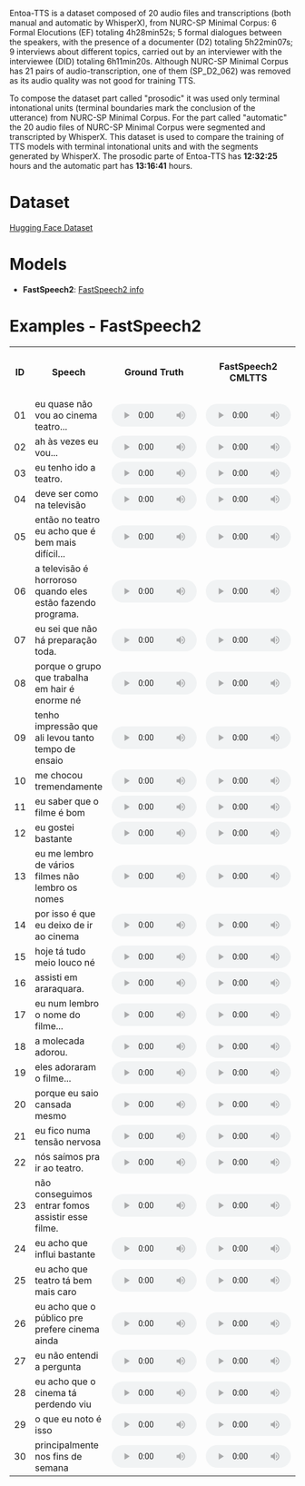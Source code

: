 Entoa-TTS is a dataset composed of 20 audio files and transcriptions (both manual and automatic by WhisperX), from NURC-SP Minimal Corpus: 6 Formal Elocutions (EF) totaling 4h28min52s; 5 formal dialogues between the speakers, with the presence of a documenter (D2) totaling 5h22min07s; 9 interviews about different topics, carried out by an interviewer with the interviewee (DID) totaling 6h11min20s. Although NURC-SP Minimal Corpus has 21 pairs of audio-transcription, one of them (SP_D2_062) was removed as its audio quality was not good for training TTS.

To compose the dataset part called "prosodic" it was used only terminal intonational units (terminal boundaries mark the conclusion of the utterance) from NURC-SP Minimal Corpus. For the part called "automatic" the 20 audio files of NURC-SP Minimal Corpus were segmented and transcripted by WhisperX. This dataset is used to compare the training of TTS models with terminal intonational units and with the segments generated by WhisperX.  The prosodic parte of Entoa-TTS has **12:32:25** hours and the automatic part has **13:16:41** hours.

# Dataset
[Hugging Face Dataset](https://huggingface.co/datasets/nilc-nlp/NURC-SP_ENTOA_TTS)

# Models
- **FastSpeech2**: [FastSpeech2 info](https://github.com/nilc-nlp/entoa-tts/tree/main/models/FastSpeech2)


# Examples - FastSpeech2 

<table>
  <tr>
    <th>ID</th>
    <th>Speech</th>
    <th>Ground Truth</th>
    <th>FastSpeech2 CMLTTS</th>
    <th>FastSpeech2 CMLTTS + ENTOA-PROSODIC</th>
    <th>FastSpeech2 CMLTTS + ENTOA-AUTOMATIC</th>
  </tr>
  
<tr>  
  <td>01</td> 
  <td>eu quase não vou ao cinema teatro...</td>
  <td><audio controls preload style="width: 150px; height:40px;"><source src="{{ 'experiments/ground_truth/SP_DID_234_seg_7.36_9.50.wav'}}" type="audio/mpeg"></audio></td>   
  <td><audio controls preload style="width: 150px; height:40px;"><source src="{{ 'experiments/FastSpeech2/output/cmltts/speaker_25/eu quase não vou ao cinema teatro....wav'}}" type="audio/mpeg"></audio></td>   
  <td><audio controls preload style="width: 150px; height:40px;"><source src="{{ 'experiments/FastSpeech2/output/cmltts_entoa_pros/speaker_12249/eu quase não vou ao cinema teatro....wav'}}" type="audio/mpeg"></audio></td>   
  <td><audio controls preload style="width: 150px; height:40px;"><source src="{{ 'experiments/FastSpeech2/output/cmltts_entoa_auto/speaker_12249/eu quase não vou ao cinema teatro....wav'}}" type="audio/mpeg"></audio></td>   
</tr>

<tr>  
  <td>02</td>
  <td>ah às vezes eu vou... </td>
  <td><audio controls preload style="width: 150px; height:40px;"><source src="{{ 'experiments/ground_truth/SP_DID_234_seg_9.50_10.79.wav'}}" type="audio/mpeg"></audio></td>   
  <td><audio controls preload style="width: 150px; height:40px;"><source src="{{ 'experiments/FastSpeech2/output/cmltts/speaker_25/ah às vezes eu vou... .wav'}}" type="audio/mpeg"></audio></td>   
  <td><audio controls preload style="width: 150px; height:40px;"><source src="{{ 'experiments/FastSpeech2/output/cmltts_entoa_pros/speaker_12249/ah às vezes eu vou....wav'}}" type="audio/mpeg"></audio></td>   
  <td><audio controls preload style="width: 150px; height:40px;"><source src="{{ 'experiments/FastSpeech2/output/cmltts_entoa_auto/speaker_12249/ah às vezes eu vou....wav'}}" type="audio/mpeg"></audio></td>   
</tr>

<tr>  
  <td>03</td>
  <td>eu tenho ido a teatro.</td>
  <td><audio controls preload style="width: 150px; height:40px;"><source src="{{ 'experiments/ground_truth/SP_DID_234_seg_20.58_21.49.wav'}}" type="audio/mpeg"></audio></td> 
  <td><audio controls preload style="width: 150px; height:40px;"><source src="{{ 'experiments/FastSpeech2/output/cmltts/speaker_25/eu tenho ido a teatro..wav'}}" type="audio/mpeg"></audio></td>   
  <td><audio controls preload style="width: 150px; height:40px;"><source src="{{ 'experiments/FastSpeech2/output/cmltts_entoa_pros/speaker_12249/eu tenho ido a teatro..wav'}}" type="audio/mpeg"></audio></td>   
  <td><audio controls preload style="width: 150px; height:40px;"><source src="{{ 'experiments/FastSpeech2/output/cmltts_entoa_auto/speaker_12249/eu tenho ido a teatro..wav'}}" type="audio/mpeg"></audio></td>   
</tr>

<tr>  
  <td>04</td>
  <td>deve ser como na televisão</td>
  <td><audio controls preload style="width: 150px; height:40px;"><source src="{{ 'experiments/ground_truth/SP_DID_234_seg_487.27_488.30.wav'}}" type="audio/mpeg"></audio></td> 
  <td><audio controls preload style="width: 150px; height:40px;"><source src="{{ 'experiments/FastSpeech2/output/cmltts/speaker_25/deve ser como na televisão.wav'}}" type="audio/mpeg"></audio></td>   
  <td><audio controls preload style="width: 150px; height:40px;"><source src="{{ 'experiments/FastSpeech2/output/cmltts_entoa_pros/speaker_12249/deve ser como na televisão.wav'}}" type="audio/mpeg"></audio></td>   
  <td><audio controls preload style="width: 150px; height:40px;"><source src="{{ 'experiments/FastSpeech2/output/cmltts_entoa_auto/speaker_12249/deve ser como na televisão.wav'}}" type="audio/mpeg"></audio></td>   
</tr>

<tr>  
  <td>05</td>
  <td>então no teatro eu acho que é bem mais difícil...</td>
  <td><audio controls preload style="width: 150px; height:40px;"><source src="{{ 'experiments/ground_truth/SP_DID_234_seg_567.37_570.67.wav'}}" type="audio/mpeg"></audio></td> 
  <td><audio controls preload style="width: 150px; height:40px;"><source src="{{ 'experiments/FastSpeech2/output/cmltts/speaker_25/então no teatro eu acho que é bem mais difícil....wav'}}" type="audio/mpeg"></audio></td>   
  <td><audio controls preload style="width: 150px; height:40px;"><source src="{{ 'experiments/FastSpeech2/output/cmltts_entoa_pros/speaker_12249/então no teatro eu acho que é bem mais difícil....wav'}}" type="audio/mpeg"></audio></td>   
  <td><audio controls preload style="width: 150px; height:40px;"><source src="{{ 'experiments/FastSpeech2/output/cmltts_entoa_auto/speaker_12249/então no teatro eu acho que é bem mais difícil....wav'}}" type="audio/mpeg"></audio></td>   
</tr>

<tr>  
  <td>06</td>
  <td>a televisão é horroroso quando eles estão fazendo programa.</td>
  <td><audio controls preload style="width: 150px; height:40px;"><source src="{{ 'experiments/ground_truth/SP_DID_234_seg_572.43_574.93.wav'}}" type="audio/mpeg"></audio></td> 
  <td><audio controls preload style="width: 150px; height:40px;"><source src="{{ 'experiments/FastSpeech2/output/cmltts/speaker_25/a televisão é horroroso quando eles estão fazendo programa..wav'}}" type="audio/mpeg"></audio></td>   
  <td><audio controls preload style="width: 150px; height:40px;"><source src="{{ 'experiments/FastSpeech2/output/cmltts_entoa_pros/speaker_12249/a televisão é horroroso quando eles estão fazendo programa..wav'}}" type="audio/mpeg"></audio></td>   
  <td><audio controls preload style="width: 150px; height:40px;"><source src="{{ 'experiments/FastSpeech2/output/cmltts_entoa_auto/speaker_12249/a televisão é horroroso quando eles estão fazendo programa..wav'}}" type="audio/mpeg"></audio></td>   
</tr>

<tr>  
  <td>07</td>
  <td>eu sei que não há preparação toda.</td>
  <td><audio controls preload style="width: 150px; height:40px;"><source src="{{ 'experiments/ground_truth/SP_DID_234_seg_749.16_751.35.wav'}}" type="audio/mpeg"></audio></td> 
  <td><audio controls preload style="width: 150px; height:40px;"><source src="{{ 'experiments/FastSpeech2/output/cmltts/speaker_25/eu sei que não há preparação toda..wav'}}" type="audio/mpeg"></audio></td>   
  <td><audio controls preload style="width: 150px; height:40px;"><source src="{{ 'experiments/FastSpeech2/output/cmltts_entoa_pros/speaker_12249/eu sei que não há preparação toda..wav'}}" type="audio/mpeg"></audio></td>   
  <td><audio controls preload style="width: 150px; height:40px;"><source src="{{ 'experiments/FastSpeech2/output/cmltts_entoa_auto/speaker_12249/eu sei que não há preparação toda..wav'}}" type="audio/mpeg"></audio></td>   
</tr>

<tr>  
  <td>08</td>
  <td>porque o grupo que trabalha em hair é enorme né</td>
  <td><audio controls preload style="width: 150px; height:40px;"><source src="{{ 'experiments/ground_truth/SP_DID_234_seg_791.94_793.72.wav'}}" type="audio/mpeg"></audio></td> 
  <td><audio controls preload style="width: 150px; height:40px;"><source src="{{ 'experiments/FastSpeech2/output/cmltts/speaker_25/porque o grupo que trabalha em hair é enorme né.wav'}}" type="audio/mpeg"></audio></td>   
  <td><audio controls preload style="width: 150px; height:40px;"><source src="{{ 'experiments/FastSpeech2/output/cmltts_entoa_pros/speaker_12249/porque o grupo que trabalha em hair é enorme né.wav'}}" type="audio/mpeg"></audio></td>   
  <td><audio controls preload style="width: 150px; height:40px;"><source src="{{ 'experiments/FastSpeech2/output/cmltts_entoa_auto/speaker_12249/porque o grupo que trabalha em hair é enorme né.wav'}}" type="audio/mpeg"></audio></td>   
</tr>

<tr>  
  <td>09</td>
  <td>tenho impressão que ali levou tanto tempo de ensaio</td>
  <td><audio controls preload style="width: 150px; height:40px;"><source src="{{ 'experiments/ground_truth/SP_DID_234_seg_798.97_800.89.wav'}}" type="audio/mpeg"></audio></td> 
  <td><audio controls preload style="width: 150px; height:40px;"><source src="{{ 'experiments/FastSpeech2/output/cmltts/speaker_25/tenho impressão que ali levou tanto tempo de ensaio.wav'}}" type="audio/mpeg"></audio></td>   
  <td><audio controls preload style="width: 150px; height:40px;"><source src="{{ 'experiments/FastSpeech2/output/cmltts_entoa_pros/speaker_12249/tenho impressão que ali levou tanto tempo de ensaio.wav'}}" type="audio/mpeg"></audio></td>   
  <td><audio controls preload style="width: 150px; height:40px;"><source src="{{ 'experiments/FastSpeech2/output/cmltts_entoa_auto/speaker_12249/tenho impressão que ali levou tanto tempo de ensaio.wav'}}" type="audio/mpeg"></audio></td>   
</tr>

<tr>  
  <td>10</td>
  <td>me chocou tremendamente</td>
  <td><audio controls preload style="width: 150px; height:40px;"><source src="{{ 'experiments/ground_truth/SP_DID_234_seg_838.92_840.07.wav'}}" type="audio/mpeg"></audio></td> 
  <td><audio controls preload style="width: 150px; height:40px;"><source src="{{ 'experiments/FastSpeech2/output/cmltts/speaker_25/me chocou tremendamente.wav'}}" type="audio/mpeg"></audio></td>   
  <td><audio controls preload style="width: 150px; height:40px;"><source src="{{ 'experiments/FastSpeech2/output/cmltts_entoa_pros/speaker_12249/me chocou tremendamente.wav'}}" type="audio/mpeg"></audio></td>   
  <td><audio controls preload style="width: 150px; height:40px;"><source src="{{ 'experiments/FastSpeech2/output/cmltts_entoa_auto/speaker_12249/me chocou tremendamente.wav'}}" type="audio/mpeg"></audio></td>   
</tr>

<tr>  
  <td>11</td>
  <td>eu saber que o filme é bom</td>
  <td><audio controls preload style="width: 150px; height:40px;"><source src="{{ 'experiments/ground_truth/SP_DID_234_seg_997.24_998.36.wav'}}" type="audio/mpeg"></audio></td> 
  <td><audio controls preload style="width: 150px; height:40px;"><source src="{{ 'experiments/FastSpeech2/output/cmltts/speaker_25/eu saber que o filme é bom.wav'}}" type="audio/mpeg"></audio></td>   
  <td><audio controls preload style="width: 150px; height:40px;"><source src="{{ 'experiments/FastSpeech2/output/cmltts_entoa_pros/speaker_12249/eu saber que o filme é bom.wav'}}" type="audio/mpeg"></audio></td>   
  <td><audio controls preload style="width: 150px; height:40px;"><source src="{{ 'experiments/FastSpeech2/output/cmltts_entoa_auto/speaker_12249/eu saber que o filme é bom.wav'}}" type="audio/mpeg"></audio></td>   
</tr>

<tr>  
  <td>12</td>
  <td>eu gostei bastante</td>
  <td><audio controls preload style="width: 150px; height:40px;"><source src="{{ 'experiments/ground_truth/SP_DID_234_seg_1086.45_1087.34.wav'}}" type="audio/mpeg"></audio></td> 
  <td><audio controls preload style="width: 150px; height:40px;"><source src="{{ 'experiments/FastSpeech2/output/cmltts/speaker_25/eu gostei bastante.wav'}}" type="audio/mpeg"></audio></td>   
  <td><audio controls preload style="width: 150px; height:40px;"><source src="{{ 'experiments/FastSpeech2/output/cmltts_entoa_pros/speaker_12249/eu gostei bastante.wav'}}" type="audio/mpeg"></audio></td>   
  <td><audio controls preload style="width: 150px; height:40px;"><source src="{{ 'experiments/FastSpeech2/output/cmltts_entoa_auto/speaker_12249/eu gostei bastante.wav'}}" type="audio/mpeg"></audio></td>   
</tr>

<tr>  
  <td>13</td>
  <td>eu me lembro de vários filmes não lembro os nomes</td>
  <td><audio controls preload style="width: 150px; height:40px;"><source src="{{ 'experiments/ground_truth/SP_DID_234_seg_1176.36_1178.28.wav'}}" type="audio/mpeg"></audio></td> 
  <td><audio controls preload style="width: 150px; height:40px;"><source src="{{ 'experiments/FastSpeech2/output/cmltts/speaker_25/eu me lembro de vários filmes não lembro os nomes.wav'}}" type="audio/mpeg"></audio></td>   
  <td><audio controls preload style="width: 150px; height:40px;"><source src="{{ 'experiments/FastSpeech2/output/cmltts_entoa_pros/speaker_12249/eu me lembro de vários filmes não lembro os nomes.wav'}}" type="audio/mpeg"></audio></td>   
  <td><audio controls preload style="width: 150px; height:40px;"><source src="{{ 'experiments/FastSpeech2/output/cmltts_entoa_auto/speaker_12249/eu me lembro de vários filmes não lembro os nomes.wav'}}" type="audio/mpeg"></audio></td>   
</tr>

<tr>  
  <td>14</td>
  <td>por isso é que eu deixo de ir ao cinema</td>
  <td><audio controls preload style="width: 150px; height:40px;"><source src="{{ 'experiments/ground_truth/SP_DID_234_seg_1187.18_1188.64.wav'}}" type="audio/mpeg"></audio></td> 
  <td><audio controls preload style="width: 150px; height:40px;"><source src="{{ 'experiments/FastSpeech2/output/cmltts/speaker_25/por isso é que eu deixo de ir ao cinema.wav'}}" type="audio/mpeg"></audio></td>   
  <td><audio controls preload style="width: 150px; height:40px;"><source src="{{ 'experiments/FastSpeech2/output/cmltts_entoa_pros/speaker_12249/por isso é que eu deixo de ir ao cinema.wav'}}" type="audio/mpeg"></audio></td>   
  <td><audio controls preload style="width: 150px; height:40px;"><source src="{{ 'experiments/FastSpeech2/output/cmltts_entoa_auto/speaker_12249/por isso é que eu deixo de ir ao cinema.wav'}}" type="audio/mpeg"></audio></td>   
</tr>

<tr>  
  <td>15</td>
  <td>hoje tá tudo meio louco né</td>
  <td><audio controls preload style="width: 150px; height:40px;"><source src="{{ 'experiments/ground_truth/SP_DID_234_seg_1203.43_1204.54.wav'}}" type="audio/mpeg"></audio></td> 
  <td><audio controls preload style="width: 150px; height:40px;"><source src="{{ 'experiments/FastSpeech2/output/cmltts/speaker_25/hoje tá tudo meio louco né.wav'}}" type="audio/mpeg"></audio></td>   
  <td><audio controls preload style="width: 150px; height:40px;"><source src="{{ 'experiments/FastSpeech2/output/cmltts_entoa_pros/speaker_12249/hoje tá tudo meio louco né.wav'}}" type="audio/mpeg"></audio></td>   
  <td><audio controls preload style="width: 150px; height:40px;"><source src="{{ 'experiments/FastSpeech2/output/cmltts_entoa_auto/speaker_12249/hoje tá tudo meio louco né.wav'}}" type="audio/mpeg"></audio></td>   
</tr>

<tr>  
  <td>16</td>
  <td>assisti em araraquara.</td>
  <td><audio controls preload style="width: 150px; height:40px;"><source src="{{ 'experiments/ground_truth/SP_DID_234_seg_1218.75_1219.65.wav'}}" type="audio/mpeg"></audio></td> 
  <td><audio controls preload style="width: 150px; height:40px;"><source src="{{ 'experiments/FastSpeech2/output/cmltts/speaker_25/assisti em araraquara..wav'}}" type="audio/mpeg"></audio></td>   
  <td><audio controls preload style="width: 150px; height:40px;"><source src="{{ 'experiments/FastSpeech2/output/cmltts_entoa_pros/speaker_12249/assisti em araraquara..wav'}}" type="audio/mpeg"></audio></td>   
  <td><audio controls preload style="width: 150px; height:40px;"><source src="{{ 'experiments/FastSpeech2/output/cmltts_entoa_auto/speaker_12249/assisti em araraquara..wav'}}" type="audio/mpeg"></audio></td>   
</tr>

<tr>  
  <td>17</td>
  <td>eu num lembro o nome do filme...</td>
  <td><audio controls preload style="width: 150px; height:40px;"><source src="{{ 'experiments/ground_truth/SP_DID_234_seg_1238.92_1240.34.wav'}}" type="audio/mpeg"></audio></td> 
  <td><audio controls preload style="width: 150px; height:40px;"><source src="{{ 'experiments/FastSpeech2/output/cmltts/speaker_25/eu num lembro o nome do filme....wav'}}" type="audio/mpeg"></audio></td>   
  <td><audio controls preload style="width: 150px; height:40px;"><source src="{{ 'experiments/FastSpeech2/output/cmltts_entoa_pros/speaker_12249/eu num lembro o nome do filme....wav'}}" type="audio/mpeg"></audio></td>   
  <td><audio controls preload style="width: 150px; height:40px;"><source src="{{ 'experiments/FastSpeech2/output/cmltts_entoa_auto/speaker_12249/eu num lembro o nome do filme....wav'}}" type="audio/mpeg"></audio></td>   
</tr>

<tr>  
  <td>18</td>
  <td>a molecada adorou.</td>
  <td><audio controls preload style="width: 150px; height:40px;"><source src="{{ 'experiments/ground_truth/SP_DID_234_seg_1221.63_1222.49.wav'}}" type="audio/mpeg"></audio></td> 
  <td><audio controls preload style="width: 150px; height:40px;"><source src="{{ 'experiments/FastSpeech2/output/cmltts/speaker_25/a molecada adorou..wav'}}" type="audio/mpeg"></audio></td>   
  <td><audio controls preload style="width: 150px; height:40px;"><source src="{{ 'experiments/FastSpeech2/output/cmltts_entoa_pros/speaker_12249/a molecada adorou..wav'}}" type="audio/mpeg"></audio></td>   
  <td><audio controls preload style="width: 150px; height:40px;"><source src="{{ 'experiments/FastSpeech2/output/cmltts_entoa_auto/speaker_12249/a molecada adorou..wav'}}" type="audio/mpeg"></audio></td>   
</tr>

<tr>  
  <td>19</td>
  <td>eles adoraram o filme...</td>
  <td><audio controls preload style="width: 150px; height:40px;"><source src="{{ 'experiments/ground_truth/SP_DID_234_seg_1223.27_1224.60.wav'}}" type="audio/mpeg"></audio></td> 
  <td><audio controls preload style="width: 150px; height:40px;"><source src="{{ 'experiments/FastSpeech2/output/cmltts/speaker_25/eles adoraram o filme....wav'}}" type="audio/mpeg"></audio></td>   
  <td><audio controls preload style="width: 150px; height:40px;"><source src="{{ 'experiments/FastSpeech2/output/cmltts_entoa_pros/speaker_12249/eles adoraram o filme....wav'}}" type="audio/mpeg"></audio></td>   
  <td><audio controls preload style="width: 150px; height:40px;"><source src="{{ 'experiments/FastSpeech2/output/cmltts_entoa_auto/speaker_12249/eles adoraram o filme....wav'}}" type="audio/mpeg"></audio></td>   
</tr>

<tr>  
  <td>20</td>
  <td>porque eu saio cansada mesmo</td>
  <td><audio controls preload style="width: 150px; height:40px;"><source src="{{ 'experiments/ground_truth/SP_DID_234_seg_1268.89_1270.11.wav'}}" type="audio/mpeg"></audio></td> 
  <td><audio controls preload style="width: 150px; height:40px;"><source src="{{ 'experiments/FastSpeech2/output/cmltts/speaker_25/porque eu saio cansada mesmo.wav'}}" type="audio/mpeg"></audio></td>   
  <td><audio controls preload style="width: 150px; height:40px;"><source src="{{ 'experiments/FastSpeech2/output/cmltts_entoa_pros/speaker_12249/porque eu saio cansada mesmo.wav'}}" type="audio/mpeg"></audio></td>   
  <td><audio controls preload style="width: 150px; height:40px;"><source src="{{ 'experiments/FastSpeech2/output/cmltts_entoa_auto/speaker_12249/porque eu saio cansada mesmo.wav'}}" type="audio/mpeg"></audio></td>   
</tr>

<tr>  
  <td>21</td>
  <td>eu fico numa tensão nervosa</td>
  <td><audio controls preload style="width: 150px; height:40px;"><source src="{{ 'experiments/ground_truth/SP_DID_234_seg_1270.11_1271.29.wav'}}" type="audio/mpeg"></audio></td> 
  <td><audio controls preload style="width: 150px; height:40px;"><source src="{{ 'experiments/FastSpeech2/output/cmltts/speaker_25/eu fico numa tensão nervosa.wav'}}" type="audio/mpeg"></audio></td>   
  <td><audio controls preload style="width: 150px; height:40px;"><source src="{{ 'experiments/FastSpeech2/output/cmltts_entoa_pros/speaker_12249/eu fico numa tensão nervosa.wav'}}" type="audio/mpeg"></audio></td>   
  <td><audio controls preload style="width: 150px; height:40px;"><source src="{{ 'experiments/FastSpeech2/output/cmltts_entoa_auto/speaker_12249/eu fico numa tensão nervosa.wav'}}" type="audio/mpeg"></audio></td> 
  
</tr>

<tr>  
  <td>22</td>
  <td>nós saímos pra ir ao teatro.</td>
  <td><audio controls preload style="width: 150px; height:40px;"><source src="{{ 'experiments/ground_truth/SP_DID_234_seg_1294.60_1295.66.wav'}}" type="audio/mpeg"></audio></td> 
  <td><audio controls preload style="width: 150px; height:40px;"><source src="{{ 'experiments/FastSpeech2/output/cmltts/speaker_25/nós saímos pra ir ao teatro..wav'}}" type="audio/mpeg"></audio></td>   
  <td><audio controls preload style="width: 150px; height:40px;"><source src="{{ 'experiments/FastSpeech2/output/cmltts_entoa_pros/speaker_12249/nós saímos pra ir ao teatro..wav'}}" type="audio/mpeg"></audio></td>   
  <td><audio controls preload style="width: 150px; height:40px;"><source src="{{ 'experiments/FastSpeech2/output/cmltts_entoa_auto/speaker_12249/nós saímos pra ir ao teatro..wav'}}" type="audio/mpeg"></audio></td>   
</tr>

<tr>  
  <td>23</td>
  <td>não conseguimos entrar fomos assistir esse filme.</td>
  <td><audio controls preload style="width: 150px; height:40px;"><source src="{{ 'experiments/ground_truth/SP_DID_234_seg_1296.22_1297.96.wav'}}" type="audio/mpeg"></audio></td> 
  <td><audio controls preload style="width: 150px; height:40px;"><source src="{{ 'experiments/FastSpeech2/output/cmltts/speaker_25/não conseguimos entrar fomos assistir esse filme..wav'}}" type="audio/mpeg"></audio></td>   
  <td><audio controls preload style="width: 150px; height:40px;"><source src="{{ 'experiments/FastSpeech2/output/cmltts_entoa_pros/speaker_12249/não conseguimos entrar fomos assistir esse filme..wav'}}" type="audio/mpeg"></audio></td>   
  <td><audio controls preload style="width: 150px; height:40px;"><source src="{{ 'experiments/FastSpeech2/output/cmltts_entoa_auto/speaker_12249/não conseguimos entrar fomos assistir esse filme..wav'}}" type="audio/mpeg"></audio></td>   
</tr>

<tr>  
  <td>24</td>
  <td>eu acho que influi bastante</td>
  <td><audio controls preload style="width: 150px; height:40px;"><source src="{{ 'experiments/ground_truth/SP_DID_234_seg_1325.38_1326.62.wav'}}" type="audio/mpeg"></audio></td> 
  <td><audio controls preload style="width: 150px; height:40px;"><source src="{{ 'experiments/FastSpeech2/output/cmltts/speaker_25/eu acho que influi bastante.wav'}}" type="audio/mpeg"></audio></td>   
  <td><audio controls preload style="width: 150px; height:40px;"><source src="{{ 'experiments/FastSpeech2/output/cmltts_entoa_pros/speaker_12249/eu acho que influi bastante.wav'}}" type="audio/mpeg"></audio></td>   
  <td><audio controls preload style="width: 150px; height:40px;"><source src="{{ 'experiments/FastSpeech2/output/cmltts_entoa_auto/speaker_12249/eu acho que influi bastante.wav'}}" type="audio/mpeg"></audio></td>   
</tr>

<tr>  
  <td>25</td> 
  <td>eu acho que teatro tá bem mais caro</td>
  <td><audio controls preload style="width: 150px; height:40px;"><source src="{{ 'experiments/ground_truth/SP_DID_234_seg_1560.80_1562.37.wav'}}" type="audio/mpeg"></audio></td> 
  <td><audio controls preload style="width: 150px; height:40px;"><source src="{{ 'experiments/FastSpeech2/output/cmltts/speaker_25/eu acho que teatro tá bem mais caro.wav'}}" type="audio/mpeg"></audio></td>   
  <td><audio controls preload style="width: 150px; height:40px;"><source src="{{ 'experiments/FastSpeech2/output/cmltts_entoa_pros/speaker_12249/eu acho que teatro tá bem mais caro.wav'}}" type="audio/mpeg"></audio></td>   
  <td><audio controls preload style="width: 150px; height:40px;"><source src="{{ 'experiments/FastSpeech2/output/cmltts_entoa_auto/speaker_12249/eu acho que teatro tá bem mais caro.wav'}}" type="audio/mpeg"></audio></td>   
</tr>

<tr>  
  <td>26</td>  
  <td>eu acho que o público pre prefere cinema ainda</td>  
  <td><audio controls preload style="width: 150px; height:40px;"><source src="{{ 'experiments/ground_truth/SP_DID_234_seg_1574.34_1576.29.wav'}}" type="audio/mpeg"></audio></td> 
  <td><audio controls preload style="width: 150px; height:40px;"><source src="{{ 'experiments/FastSpeech2/output/cmltts/speaker_25/eu acho que o público pre prefere cinema ainda.wav'}}" type="audio/mpeg"></audio></td>   
  <td><audio controls preload style="width: 150px; height:40px;"><source src="{{ 'experiments/FastSpeech2/output/cmltts_entoa_pros/speaker_12249/eu acho que o público pre prefere cinema ainda.wav'}}" type="audio/mpeg"></audio></td>   
  <td><audio controls preload style="width: 150px; height:40px;"><source src="{{ 'experiments/FastSpeech2/output/cmltts_entoa_auto/speaker_12249/eu acho que o público pre prefere cinema ainda.wav'}}" type="audio/mpeg"></audio></td>   
</tr>

<tr>  
  <td>27</td> 
  <td>eu não entendi a pergunta</td>  
  <td><audio controls preload style="width: 150px; height:40px;"><source src="{{ 'experiments/ground_truth/SP_DID_234_seg_1786.32_1787.49.wav'}}" type="audio/mpeg"></audio></td> 
  <td><audio controls preload style="width: 150px; height:40px;"><source src="{{ 'experiments/FastSpeech2/output/cmltts/speaker_25/eu não entendi a pergunta.wav'}}" type="audio/mpeg"></audio></td>   
  <td><audio controls preload style="width: 150px; height:40px;"><source src="{{ 'experiments/FastSpeech2/output/cmltts_entoa_pros/speaker_12249/eu não entendi a pergunta.wav'}}" type="audio/mpeg"></audio></td>   
  <td><audio controls preload style="width: 150px; height:40px;"><source src="{{ 'experiments/FastSpeech2/output/cmltts_entoa_auto/speaker_12249/eu não entendi a pergunta.wav'}}" type="audio/mpeg"></audio></td>   
</tr>

<tr>  
  <td>28</td>  
  <td>eu acho que o cinema tá perdendo viu</td> 
  <td><audio controls preload style="width: 150px; height:40px;"><source src="{{ 'experiments/ground_truth/SP_DID_234_seg_1935.41_1937.01.wav'}}" type="audio/mpeg"></audio></td>   
  <td><audio controls preload style="width: 150px; height:40px;"><source src="{{ 'experiments/FastSpeech2/output/cmltts/speaker_25/eu acho que o cinema tá perdendo viu.wav'}}" type="audio/mpeg"></audio></td>   
  <td><audio controls preload style="width: 150px; height:40px;"><source src="{{ 'experiments/FastSpeech2/output/cmltts_entoa_pros/speaker_12249/eu acho que o cinema tá perdendo viu.wav'}}" type="audio/mpeg"></audio></td>   
  <td><audio controls preload style="width: 150px; height:40px;"><source src="{{ 'experiments/FastSpeech2/output/cmltts_entoa_auto/speaker_12249/eu acho que o cinema tá perdendo viu.wav'}}" type="audio/mpeg"></audio></td>   
</tr>

<tr>  
  <td>29</td> 
  <td>o que eu noto é isso</td>  
  <td><audio controls preload style="width: 150px; height:40px;"><source src="{{ 'experiments/ground_truth/SP_DID_234_seg_2007.04_2007.78.wav'}}" type="audio/mpeg"></audio></td>   
  <td><audio controls preload style="width: 150px; height:40px;"><source src="{{ 'experiments/FastSpeech2/output/cmltts/speaker_25/o que eu noto é isso.wav'}}" type="audio/mpeg"></audio></td>   
  <td><audio controls preload style="width: 150px; height:40px;"><source src="{{ 'experiments/FastSpeech2/output/cmltts_entoa_pros/speaker_12249/o que eu noto é isso.wav'}}" type="audio/mpeg"></audio></td>   
  <td><audio controls preload style="width: 150px; height:40px;"><source src="{{ 'experiments/FastSpeech2/output/cmltts_entoa_auto/speaker_12249/o que eu noto é isso.wav'}}" type="audio/mpeg"></audio></td>   
</tr>

<tr>  
  <td>30</td> 
  <td>principalmente nos fins de semana</td>  
  <td><audio controls preload style="width: 150px; height:40px;"><source src="{{ 'experiments/ground_truth/SP_DID_234_seg_2121.79_2123.22.wav'}}" type="audio/mpeg"></audio></td>   
  <td><audio controls preload style="width: 150px; height:40px;"><source src="{{ 'experiments/FastSpeech2/output/cmltts/speaker_25/principalmente nos fins de semana.wav'}}" type="audio/mpeg"></audio></td>   
  <td><audio controls preload style="width: 150px; height:40px;"><source src="{{ 'experiments/FastSpeech2/output/cmltts_entoa_pros/speaker_12249/principalmente nos fins de semana.wav'}}" type="audio/mpeg"></audio></td>   
  <td><audio controls preload style="width: 150px; height:40px;"><source src="{{ 'experiments/FastSpeech2/output/cmltts_entoa_auto/speaker_12249/principalmente nos fins de semana.wav'}}" type="audio/mpeg"></audio></td>   
</tr>

 
</table>

